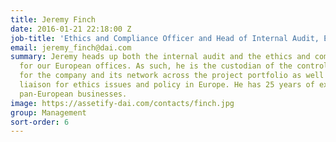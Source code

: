```yaml
---
title: Jeremy Finch
date: 2016-01-21 22:18:00 Z
job-title: 'Ethics and Compliance Officer and Head of Internal Audit, Europe '
email: jeremy_finch@dai.com
summary: Jeremy heads up both the internal audit and the ethics and compliance functions
  for our European offices. As such, he is the custodian of the control environment
  for the company and its network across the project portfolio as well as being the
  liaison for ethics issues and policy in Europe. He has 25 years of experience auditing
  pan-European businesses.
image: https://assetify-dai.com/contacts/finch.jpg
group: Management
sort-order: 6
---
```


